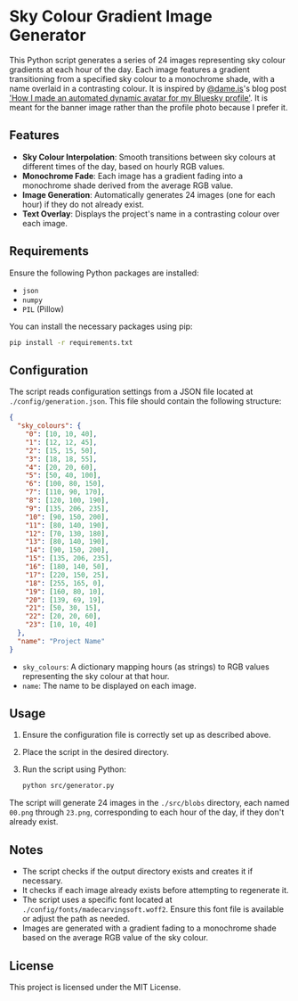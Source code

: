 # Sky Colour Gradient Image Generator

This Python script generates a series of 24 images representing sky colour gradients at each hour of the day. Each image features a gradient transitioning from a specified sky colour to a monochrome shade, with a name overlaid in a contrasting colour. It is inspired by [@dame.is](https://bsky.app/profile/dame.is)'s blog post ['How I made an automated dynamic avatar for my Bluesky profile'](https://dame.is/blog/how-i-made-an-automated-dynamic-avatar-for-my-bluesky-profile). It is meant for the banner image rather than the profile photo because I prefer it.

## Features

- **Sky Colour Interpolation**: Smooth transitions between sky colours at different times of the day, based on hourly RGB values.
- **Monochrome Fade**: Each image has a gradient fading into a monochrome shade derived from the average RGB value.
- **Image Generation**: Automatically generates 24 images (one for each hour) if they do not already exist.
- **Text Overlay**: Displays the project's name in a contrasting colour over each image.

## Requirements

Ensure the following Python packages are installed:

- `json`
- `numpy`
- `PIL` (Pillow)

You can install the necessary packages using pip:

```bash
pip install -r requirements.txt
```

## Configuration

The script reads configuration settings from a JSON file located at `./config/generation.json`. This file should contain the following structure:

```json
{
  "sky_colours": {
    "0": [10, 10, 40],
    "1": [12, 12, 45],
    "2": [15, 15, 50],
    "3": [18, 18, 55],
    "4": [20, 20, 60],
    "5": [50, 40, 100],
    "6": [100, 80, 150],
    "7": [110, 90, 170],
    "8": [120, 100, 190],
    "9": [135, 206, 235],
    "10": [90, 150, 200],
    "11": [80, 140, 190],
    "12": [70, 130, 180],
    "13": [80, 140, 190],
    "14": [90, 150, 200],
    "15": [135, 206, 235],
    "16": [180, 140, 50],
    "17": [220, 150, 25],
    "18": [255, 165, 0],
    "19": [160, 80, 10],
    "20": [139, 69, 19],
    "21": [50, 30, 15],
    "22": [20, 20, 60],
    "23": [10, 10, 40]
  },
  "name": "Project Name"
}
```

- `sky_colours`: A dictionary mapping hours (as strings) to RGB values representing the sky colour at that hour.
- `name`: The name to be displayed on each image.

## Usage

1. Ensure the configuration file is correctly set up as described above.
2. Place the script in the desired directory.
3. Run the script using Python:

   ```bash
   python src/generator.py
   ```

The script will generate 24 images in the `./src/blobs` directory, each named `00.png` through `23.png`, corresponding to each hour of the day, if they don't already exist.

## Notes

- The script checks if the output directory exists and creates it if necessary.
- It checks if each image already exists before attempting to regenerate it.
- The script uses a specific font located at `./config/fonts/madecarvingsoft.woff2`. Ensure this font file is available or adjust the path as needed.
- Images are generated with a gradient fading to a monochrome shade based on the average RGB value of the sky colour.

## License

This project is licensed under the MIT License.
